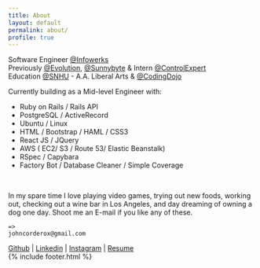 ```yaml
---
title: About
layout: default
permalink: about/
profile: true
---
```


Software Engineer [@Infowerks](https://infowerks.com/) <br>
Previously [@Evolution](http://www.myevolutiontravel.com/),  [@Sunnybyte](https://sunnybyte.com/) & Intern [@ControlExpert](https://www.controlexpert.com/uk-en/) <br>
Education [@SNHU](https://www.snhu.edu/) - A.A. Liberal Arts & [@CodingDojo](https://www.codingdojo.com/)<br>


Currently building as a Mid-level Engineer with:<br>
* Ruby on Rails / Rails API <br>
* PostgreSQL / ActiveRecord <br>
* Ubuntu / Linux <br>
* HTML / Bootstrap / HAML / CSS3<br>
* React JS / JQuery<br>
* AWS ( EC2/ S3 / Route 53/ Elastic Beanstalk)<br>
* RSpec / Capybara<br>
* Factory Bot / Database Cleaner / Simple Coverage<br>


<br>

In my spare time I love playing video games, trying out new foods, working out, checking out a wine bar in Los Angeles, and day dreaming of owning a dog one day. Shoot me an E-mail if you like any of these.
```
=>
johncorderox@gmail.com
```

[Github](https://github.com/johncorderox) | [Linkedin](https://www.linkedin.com/in/johncorderox/) | [Instagram](https://www.instagram.com/johncorderox/) | [Resume](https://drive.google.com/file/d/1Yb8Y9qCfLiMjd79z_b_nWII83lj3KIRS/view?usp=sharing)<br>
{% include footer.html %}
